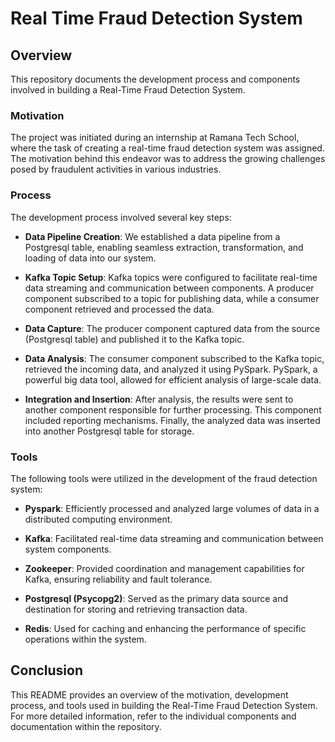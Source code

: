 # Real Time Fraud Detection System

## Overview
This repository documents the development process and components involved in building a Real-Time Fraud Detection System.

### Motivation
The project was initiated during an internship at Ramana Tech School, where the task of creating a real-time fraud detection system was assigned. The motivation behind this endeavor was to address the growing challenges posed by fraudulent activities in various industries.

### Process
The development process involved several key steps:

- **Data Pipeline Creation**: We established a data pipeline from a Postgresql table, enabling seamless extraction, transformation, and loading of data into our system.
  
- **Kafka Topic Setup**: Kafka topics were configured to facilitate real-time data streaming and communication between components. A producer component subscribed to a topic for publishing data, while a consumer component retrieved and processed the data.
  
- **Data Capture**: The producer component captured data from the source (Postgresql table) and published it to the Kafka topic.

- **Data Analysis**: The consumer component subscribed to the Kafka topic, retrieved the incoming data, and analyzed it using PySpark. PySpark, a powerful big data tool, allowed for efficient analysis of large-scale data.

- **Integration and Insertion**: After analysis, the results were sent to another component responsible for further processing. This component included reporting mechanisms. Finally, the analyzed data was inserted into another Postgresql table for storage.  

### Tools
The following tools were utilized in the development of the fraud detection system:

- **Pyspark**: Efficiently processed and analyzed large volumes of data in a distributed computing environment.
  
- **Kafka**: Facilitated real-time data streaming and communication between system components.
  
- **Zookeeper**: Provided coordination and management capabilities for Kafka, ensuring reliability and fault tolerance.
  
- **Postgresql (Psycopg2)**: Served as the primary data source and destination for storing and retrieving transaction data.
  
- **Redis**: Used for caching and enhancing the performance of specific operations within the system.

## Conclusion
This README provides an overview of the motivation, development process, and tools used in building the Real-Time Fraud Detection System. For more detailed information, refer to the individual components and documentation within the repository.

